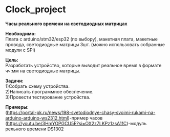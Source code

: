 # Clock_project

**Часы реального времени на светодиодных матрицах**

**Необходимо:**  
Плата с arduino/stm32/esp32 (по выбору), макетная плата, макетные провода, светодиодные матрицы 3шт. (можно использовать собранные модули с SPI)

**Цель:**   
Разработать устройство, которые выводит реальное время в формате чч:мм на светодиодные матрицы.

**Задачи:**   
1)Собрать схему устройства.  
2)Написать программное обеспечение.  
3)Провести тестирование устройства.  

**Примеры:**  
(https://portal-pk.ru/news/198-svetodiodnye-chasy-svoimi-rukami-na-arduino-arduino-ws2312.html)-пример часов 
(https://youtu.be/3HmYOPGCU5E?si=OX2z7LKPz1zsA1fC)-модуль рельного времени DS1302
